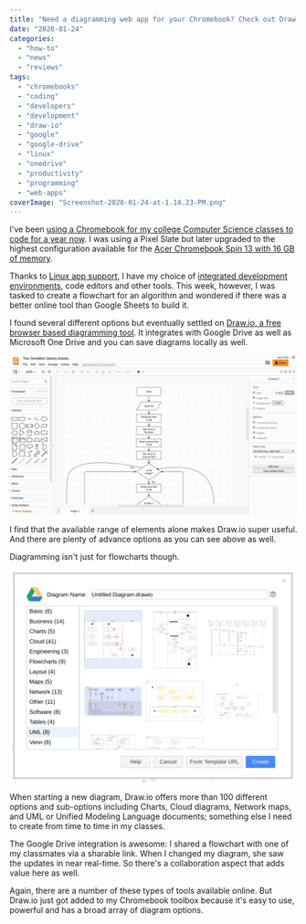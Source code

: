 ```yaml
---
title: "Need a diagramming web app for your Chromebook? Check out Draw.io"
date: "2020-01-24"
categories: 
  - "how-to"
  - "news"
  - "reviews"
tags: 
  - "chromebooks"
  - "coding"
  - "developers"
  - "development"
  - "draw-io"
  - "google"
  - "google-drive"
  - "linux"
  - "onedrive"
  - "productivity"
  - "programming"
  - "web-apps"
coverImage: "Screenshot-2020-01-24-at-1.14.23-PM.png"
---
```


I've been [using a Chromebook for my college Computer Science classes to code for a year now](https://www.aboutchromebooks.com/news/how-to-code-on-a-chromebook-crostini-pixel-slate/). I was using a Pixel Slate but later upgraded to the highest configuration available for the [Acer Chromebook Spin 13 with 16 GB of memory](https://www.aboutchromebooks.com/news/acer-chromebook-spin-13-with-16-gb-ram-should-you-buy-one/).

Thanks to [Linux app support](https://www.aboutchromebooks.com/tag/project-crostini), I have my choice of [integrated development environments](https://www.aboutchromebooks.com/news/android-studio-chrome-os-chromebook-recommendation-google-io-2019/), code editors and other tools. This week, however, I was tasked to create a flowchart for an algorithm and wondered if there was a better online tool than Google Sheets to build it.

I found several different options but eventually settled on [Draw.io, a free browser based diagramming tool](https://about.draw.io/). It integrates with Google Drive as well as Microsoft One Drive and you can save diagrams locally as well.

![](images/Screenshot-2020-01-24-at-1.13.50-PM-1024x568.png)

I find that the available range of elements alone makes Draw.io super useful. And there are plenty of advance options as you can see above as well.

Diagramming isn't just for flowcharts though.

![](images/Screenshot-2020-01-24-at-1.14.38-PM-1024x758.png)

When starting a new diagram, Draw.io offers more than 100 different options and sub-options including Charts, Cloud diagrams, Network maps, and UML or Unified Modeling Language documents; something else I need to create from time to time in my classes.

The Google Drive integration is awesome: I shared a flowchart with one of my classmates via a sharable link. When I changed my diagram, she saw the updates in near real-time. So there's a collaboration aspect that adds value here as well.

Again, there are a number of these types of tools available online. But Draw.io just got added to my Chromebook toolbox because it's easy to use, powerful and has a broad array of diagram options.
